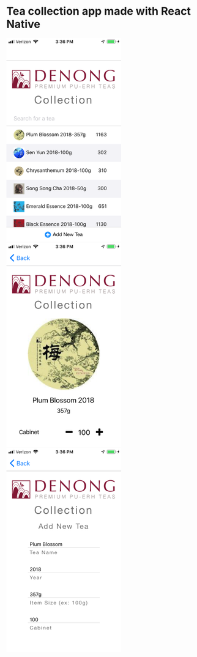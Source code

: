 # Tea collection app made with React Native

<span>
<img src="Tea_List.PNG" alt="Tea List Screenshot" width="300"/>
<img src="Tea_Detail.PNG" alt="Tea Detail Screenshot" width="300"/>
<img src="Add_New_Tea.PNG" alt="Add New Tea Screenshot" width="300"/>
</span>

